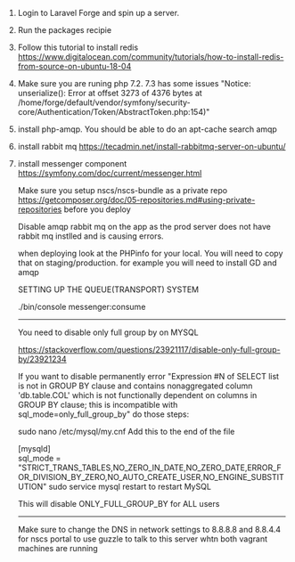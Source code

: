 1. Login to Laravel Forge and spin up a server. 
2. Run the packages recipie
3. Follow this tutorial to install redis https://www.digitalocean.com/community/tutorials/how-to-install-redis-from-source-on-ubuntu-18-04
4. Make sure you are runing php 7.2. 7.3 has some issues "Notice: unserialize(): Error at offset 3273 of 4376 bytes at /home/forge/default/vendor/symfony/security-core/Authentication/Token/AbstractToken.php:154)"
5. install php-amqp. You should be able to do an apt-cache search amqp
6. install rabbit mq https://tecadmin.net/install-rabbitmq-server-on-ubuntu/
7. install messenger component https://symfony.com/doc/current/messenger.html


    Make sure you setup nscs/nscs-bundle as a private repo 
    https://getcomposer.org/doc/05-repositories.md#using-private-repositories
    before you deploy
    
    Disable amqp rabbit mq on the app as the prod server does not have rabbit mq instlled and is
    causing errors. 
    
    when deploying look at the PHPinfo for your local. You 
    will need to copy that on staging/production. for example
    you will need to install GD and amqp
    
    
    SETTING UP THE QUEUE(TRANSPORT) SYSTEM
    
    ./bin/console messenger:consume 
    
    _______________________________________________
    You need to disable only full group by on MYSQL
    
    https://stackoverflow.com/questions/23921117/disable-only-full-group-by/23921234
    
    If you want to disable permanently error "Expression #N of SELECT list is not in GROUP BY clause and contains nonaggregated column 'db.table.COL' which is not functionally dependent on columns in GROUP BY clause; this is incompatible with sql_mode=only_full_group_by" do those steps:
    
    sudo nano /etc/mysql/my.cnf
    Add this to the end of the file
    
    [mysqld]  
    sql_mode = "STRICT_TRANS_TABLES,NO_ZERO_IN_DATE,NO_ZERO_DATE,ERROR_FOR_DIVISION_BY_ZERO,NO_AUTO_CREATE_USER,NO_ENGINE_SUBSTITUTION"
    sudo service mysql restart to restart MySQL
    
    This will disable ONLY_FULL_GROUP_BY for ALL users
    _______________________________________________
    
    Make sure to change the DNS in network settings to 8.8.8.8 and 8.8.4.4 for nscs portal
    to use guzzle to talk to this server whtn both vagrant machines are running